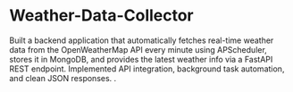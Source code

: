 # Weather-Data-Collector
Built a backend application that automatically fetches real-time weather data from the OpenWeatherMap API every minute using APScheduler, stores it in MongoDB, and provides the latest weather info via a FastAPI REST endpoint. Implemented API integration, background task automation, and clean JSON responses. .
